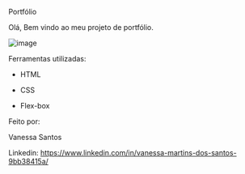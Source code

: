 Portfólio

Olá, Bem vindo ao meu projeto de portfólio.

![image](https://github.com/user-attachments/assets/e8481391-b84e-45ea-aece-07b7e85b03c3)

Ferramentas utilizadas:

* HTML

* CSS

* Flex-box

Feito por:

Vanessa Santos

Linkedin: https://www.linkedin.com/in/vanessa-martins-dos-santos-9bb38415a/
